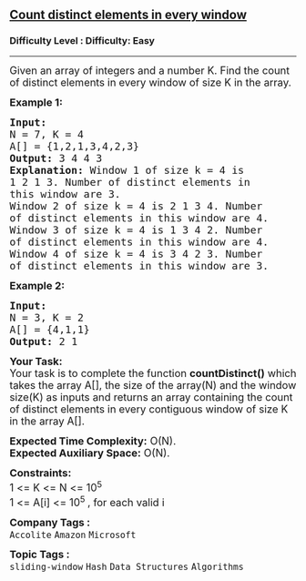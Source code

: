 <h2><a href="https://www.geeksforgeeks.org/problems/count-distinct-elements-in-every-window/1?page=1&difficulty=Easy&status=unsolved&sortBy=submissions">Count distinct elements in every window</a></h2><h3>Difficulty Level : Difficulty: Easy</h3><hr><div class="problems_problem_content__Xm_eO"><p><span style="font-size:18px">Given an array of integers and a number K. Find the count of distinct elements in every window of size K in the array.</span></p>

<p><strong><span style="font-size:18px">Example 1:</span></strong></p>

<pre><strong><span style="font-size:18px">Input:
</span></strong><span style="font-size:18px">N = 7, K = 4
A[] = {1,2,1,3,4,2,3}
<strong>Output: </strong>3 4 4 3<strong>
Explanation: </strong>Window 1 of size k = 4 is
1 2 1 3. Number of distinct elements in
this window are 3.&nbsp;
Window 2&nbsp;of size k = 4 is&nbsp;2 1 3 4.&nbsp;</span><span style="font-size:18px">Number
of distinct elements in this window are 4.</span>
<span style="font-size:18px">Window 3&nbsp;of size k = 4 is&nbsp;1 3 4 2.&nbsp;</span><span style="font-size:18px">Number
of distinct elements in this window are 4.</span>
<span style="font-size:18px">Window 4&nbsp;of size k = 4 is&nbsp;</span><span style="font-size:18px">3 4 2 3.&nbsp;Number
of distinct elements in this window are 3.</span>
</pre>

<p><strong><span style="font-size:18px">Example 2:</span></strong></p>

<pre><strong><span style="font-size:18px">Input:
</span></strong><span style="font-size:18px">N = 3, K = 2
A[] = {4,1,1}
<strong>Output: </strong>2 1</span></pre>

<p><span style="font-size:18px"><strong>Your Task:</strong><br>
Your task is to complete the function&nbsp;<strong>countDistinct()</strong>&nbsp;which takes the array A[], the size of the array(N) and the window size(K) as inputs and returns an array containing the count of distinct elements in every contiguous window of size K in the array A[].</span></p>

<p><span style="font-size:18px"><strong>Expected Time Complexity:</strong>&nbsp;O(N).<br>
<strong>Expected Auxiliary Space:</strong>&nbsp;O(N).</span></p>

<p><span style="font-size:18px"><strong>Constraints:</strong></span><br>
<span style="font-size:18px">1 &lt;= K&nbsp;&lt;= N&nbsp;&lt;= 10<sup>5</sup></span><br>
<span style="font-size:18px">1 &lt;= A[i] &lt;= 10<sup>5&nbsp;</sup>, for each valid i</span></p>
</div><p><span style=font-size:18px><strong>Company Tags : </strong><br><code>Accolite</code>&nbsp;<code>Amazon</code>&nbsp;<code>Microsoft</code>&nbsp;<br><p><span style=font-size:18px><strong>Topic Tags : </strong><br><code>sliding-window</code>&nbsp;<code>Hash</code>&nbsp;<code>Data Structures</code>&nbsp;<code>Algorithms</code>&nbsp;